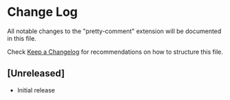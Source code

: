 # Change Log
All notable changes to the "pretty-comment" extension will be documented in this file.

Check [Keep a Changelog](http://keepachangelog.com/) for recommendations on how to structure this file.

## [Unreleased]
- Initial release